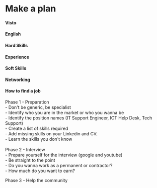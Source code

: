 # Make a plan

#### Visto



#### English



#### Hard Skills



#### Experience



#### Soft Skills



#### Networking



#### How to find a job&#x20;

Phase 1 - Preparation \
\- Don't be generic, be specialist \
\- Identify who you are in the market or who you wanna be \
\- Identify the position names (IT Support Engineer, ICT Help Desk, Tech Support) \
\- Create a list of skills required \
\- Add missing skills on your Linkedin and CV.\
\- Learn the skills you don't know\
\
&#x20;Phase 2 - Interview\
\- Prepare yourself for the interview (google and youtube) \
\- Be straight to the point \
\- Do you wanna work as a permanent or contractor? \
\- How much do you want to earn?&#x20;

&#x20;Phase 3 - Help the community&#x20;

